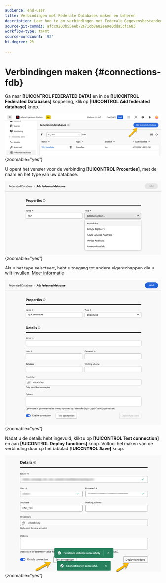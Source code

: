 ```yaml
---
audience: end-user
title: Verbindingen met Federale Databases maken en beheren
description: Leer hoe te om verbindingen met Federale Gegevensbestanden tot stand te brengen en te beheren
source-git-commit: afcc9203b55eeb72a71cb8a82ea9e0dda5dfc683
workflow-type: tm+mt
source-wordcount: '92'
ht-degree: 2%

---
```


# Verbindingen maken {#connections-fdb}

Ga naar **[!UICONTROL FEDERATED DATA]** en in de **[!UICONTROL Federated Databases]** koppeling, klik op **[!UICONTROL Add federated database]** knop.

![](assets/connections_list.png){zoomable="yes"}

U opent het venster voor de verbinding **[!UICONTROL Properties]**, met de naam en het type van uw database.

![](assets/connections_name.png){zoomable="yes"}

Als u het type selecteert, hebt u toegang tot andere eigenschappen die u wilt invullen. [Meer informatie](federated-db.md)

![](assets/connections_details.png){zoomable="yes"}

Nadat u de details hebt ingevuld, klikt u op **[!UICONTROL Test connection]** en aan **[!UICONTROL Deploy functions]** knop.
Voltooi het maken van de verbinding door op het tabblad **[!UICONTROL Save]** knop.

![](assets/connections_testdeploy.png){zoomable="yes"}
